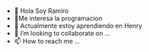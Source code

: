 - 👋 Hola Soy Ramiro 
- 👀Me interesa la programacion
- 🌱 Actualmente estoy aprendiendo en Henry
- 💞️ I’m looking to collaborate on ...
- 📫 How to reach me ...

<!---
Tembe45/Tembe45 is a ✨ special ✨ repository because its `README.md` (this file) appears on your GitHub profile.
You can click the Preview link to take a look at your changes.
--->
